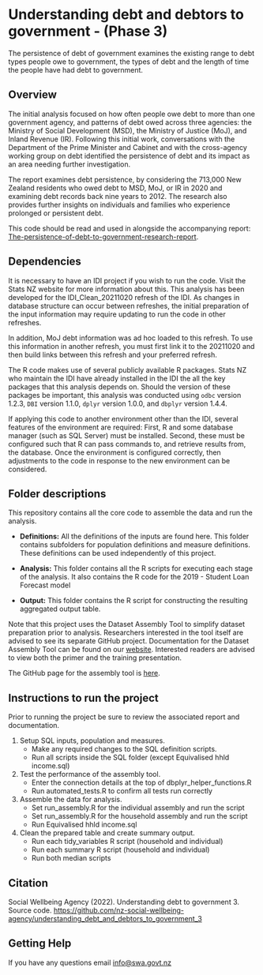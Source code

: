 # Understanding debt and debtors to government - (Phase 3)
The persistence of debt of government examines the existing range to debt types people owe to government, the types of debt and the length of time the people have had debt to government. 

## Overview
The initial analysis focused on how often people owe debt to more than one government agency, and patterns of debt owed across three agencies: the Ministry of Social Development (MSD), the Ministry of Justice (MoJ), and Inland Revenue (IR). Following this initial work, conversations with the Department of the Prime Minister and Cabinet and with the cross-agency working group on debt identified the persistence of debt and its impact as an area needing further investigation.

The report examines debt persistence, by considering the 713,000 New Zealand residents who owed debt to MSD, MoJ, or IR in 2020 and examining debt records back nine years to 2012. The research also provides further insights on individuals and families who experience prolonged or persistent debt. 

This code should be read and used in alongside the accompanying report: [The-persistence-of-debt-to-government-research-report](https://swa.govt.nz/assets/The-persistence-of-debt-to-government-research-report.pdf).

## Dependencies
It is necessary to have an IDI project if you wish to run the code.
Visit the Stats NZ website for more information about this. 
This analysis has been developed for the IDI_Clean_20211020 refresh of the IDI.
 As changes in database structure can occur between refreshes, the initial preparation
 of the input information may require updating to run the code in other refreshes.
 
 In addition, MoJ debt information was ad hoc loaded to this refresh. To use this information in
 another refresh, you must first link it to the 20211020 and then build links between this refresh
 and your preferred refresh.

The R code makes use of several publicly available R packages. Stats NZ who maintain the IDI have already installed in the IDI the all the key packages that this analysis depends on. Should the version of these packages be important, this analysis was conducted using `odbc` version 1.2.3, `DBI` version 1.1.0, `dplyr` version 1.0.0, and `dbplyr` version 1.4.4.

If applying this code to another environment other than the IDI, several features of the environment are required: 
  First, R and some database manager (such as SQL Server) must be installed. 
  Second, these must be configured such that R can pass commands to, and retrieve results from, the database. 
Once the environment is configured correctly, then adjustments to the code in response to the new environment can be considered.

## Folder descriptions
This repository contains all the core code to assemble the data and run the analysis.

* **Definitions:** All the definitions of the inputs are found here. This folder contains subfolders for population definitions and measure definitions. These definitions can be used independently of this project.

* **Analysis:** This folder contains all the R scripts for executing each stage of the analysis. It also contains the R code for the 2019 - Student Loan Forecast model

* **Output:** This folder contains the R script for constructing the resulting aggregated output table.

Note that this project uses the Dataset Assembly Tool to simplify dataset preparation prior to analysis. Researchers interested in the tool itself are advised to see its separate GitHub project. Documentation for the Dataset Assembly Tool can be found on our [website](https://swa.govt.nz/publications/guidance/). Interested readers are advised to view both the primer and the training presentation.

The GitHub page for the assembly tool is [here](https://github.com/nz-social-wellbeing-agency/dataset_assembly_tool).

## Instructions to run the project

Prior to running the project be sure to review the associated report and documentation.

1. Setup SQL inputs, population and measures.
	* Make any required changes to the SQL definition scripts.
	* Run all scripts inside the SQL folder (except Equivalised hhld income.sql)
2. Test the performance of the assembly tool.
	* Enter the connection details at the top of dbplyr_helper_functions.R
	* Run automated_tests.R to confirm all tests run correctly
3. Assemble the data for analysis.
	* Set run_assembly.R for the individual assembly and run the script
	* Set run_assembly.R for the household assembly and run the script
	* Run Equivalised hhld income.sql
4. Clean the prepared table and create summary output.
	* Run each tidy_variables R script (household and individual)
	* Run each summary R script (household and individual)
	* Run both median scripts

## Citation

Social Wellbeing Agency (2022). Understanding debt to government 3. Source code. https://github.com/nz-social-wellbeing-agency/understanding_debt_and_debtors_to_government_3

## Getting Help
If you have any questions email info@swa.govt.nz
